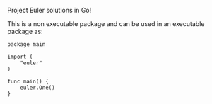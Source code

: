 Project Euler solutions in Go!

This is a non executable package and can be used in an executable package as:

    package main

    import (
        "euler"
    )

    func main() {
        euler.One()
    }
